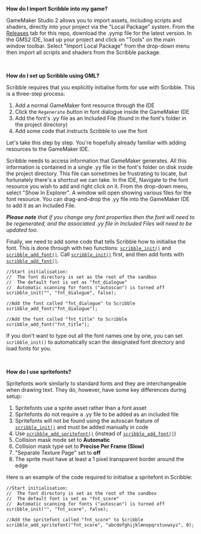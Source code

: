 **How do I import Scribble into my game?**

GameMaker Studio 2 allows you to import assets, including scripts and shaders, directly into your project via the "Local Package" system. From the [Releases](https://github.com/JujuAdams/scribble/releases) tab for this repo, download the .yymp file for the latest version. In the GMS2 IDE, load up your project and click on "Tools" on the main window toolbar. Select "Import Local Package" from the drop-down menu then import all scripts and shaders from the Scribble package.

&nbsp;

**How do I set up Scribble using GML?**

Scribble requires that you explicitly initialise fonts for use with Scribble. This is a three-step process:

1) Add a normal GameMaker font resource through the IDE
2) Click the `Regenerate` button in font dialogue inside the GameMaker IDE
3) Add the font's .yy file as an Included File (found in the font's folder in the project directory)
4) Add some code that instructs Scribble to use the font

Let's take this step by step. You're hopefully already familiar with adding resources to the GameMaker IDE.

Scribble needs to access information that GameMaker generates. All this information is contained in a single .yy file in the font's folder on disk inside the project directory. This file can sometimes be frustrating to locate, but fortunately there's a shortcut we can take. In the IDE, Navigate to the font resource you wish to add and right click on it. From the drop-down menu, select "Show In Explorer". A window will open showing various files for the font resource. You can drag-and-drop the .yy file into the GameMaker IDE to add it as an Included File.

***Please note** that if you change any font properties then the font will need to be regenerated, and the associated .yy file in Included Files will need to be updated too.*

Finally, we need to add some code that tells Scribble how to initialise the font. This is done through with two functions: [`scribble_init()`](scribble_init) and [`scribble_add_font()`](scribble_add_font). Call [`scribble_init()`](scribble_init) first, and then add fonts with [`scribble_add_font()`](scribble_add_font).

```gml
//Start initialisation:
//  The font directory is set as the root of the sandbox
//  The default font is set as "fnt_dialogue"
//  Automatic scanning for fonts ("autoscan") is turned off
scribble_init("", "fnt_dialogue", false);

//Add the font called "fnt_dialogue" to Scribble
scribble_add_font("fnt_dialogue");

//Add the font called "fnt_title" to Scribble
scribble_add_font("fnt_title");
```

If you don't want to type out all the font names one by one, you can set `scribble_init()` to automatically scan the designated font directory and load fonts for you.

&nbsp;

**How do I use spritefonts?**

Spritefonts work similarly to standard fonts and they are interchangeable when drawing text. They do, however, have some key differences during setup:

1) Spritefonts use a sprite asset rather than a font asset
2) Spritefonts do not require a .yy file to be added as an included file
3) Spritefonts will not be found using the autoscan feature of [`scribble_init()`](scribble_init) and must be added manually in code
4) Use [`scribble_add_spritefont()`](scribble_add_spritefont) (instead of [`scribble_add_font()`](scribble_add_font))
5) Collision mask mode set to **Automatic**
6) Collision mask type set to **Precise Per Frame (Slow)**
7) "Separate Texture Page" set to **off**
8) The sprite must have at least a 1 pixel transparent border around the edge

Here is an example of the code required to initialise a spritefont in Scribble:

```gml
//Start initialisation:
//  The font directory is set as the root of the sandbox
//  The default font is set as "fnt_score"
//  Automatic scanning for fonts ("autoscan") is turned off
scribble_init("", "fnt_score", false);

//Add the spritefont called "fnt_score" to Scribble
scribble_add_spritefont("fnt_score", "abcdefghijklmnopqrstuvwxyz", 0);
```